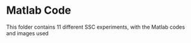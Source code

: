 # Matlab Code

This folder contains 11 different SSC experiments, with the Matlab codes and images used
